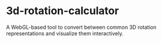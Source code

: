 # 3d-rotation-calculator
A WebGL-based tool to convert between common 3D rotation representations and visualize them interactively.

